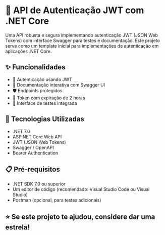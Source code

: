 # 🔐 API de Autenticação JWT com .NET Core 

Uma API robusta e segura implementando autenticação JWT (JSON Web Tokens) com interface Swagger para testes e documentação. Este projeto serve como um template inicial para implementações de autenticação em aplicações .NET Core.

## ✨ Funcionalidades

- 🔑 Autenticação usando JWT
- 📝 Documentação interativa com Swagger UI
- 🛡️ Endpoints protegidos
- 🔄 Token com expiração de 2 horas
- 🧪 Interface de testes integrada

## 🚀 Tecnologias Utilizadas

- .NET 7.0
- ASP.NET Core Web API
- JWT (JSON Web Tokens)
- Swagger / OpenAPI
- Bearer Authentication

## 📋 Pré-requisitos

- .NET SDK 7.0 ou superior
- Um editor de código (recomendado: Visual Studio Code ou Visual Studio)
- Postman (opcional, para testes adicionais)

## ⭐ Se este projeto te ajudou, considere dar uma estrela!
